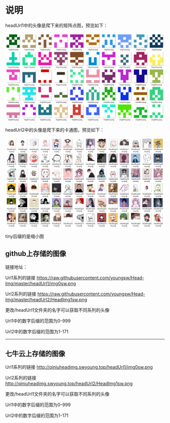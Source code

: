 # 说明

headUrl1中的头像是爬下来的矩阵点图，预览如下：

![url1](url1.PNG)

headUrl2中的头像是爬下来的卡通图，预览如下：

![url1](url2.PNG)

tiny后缀的是缩小图

## github上存储的图像

链接地址：

Url1系列的链接 https://raw.githubusercontent.com/youngsw/Head-Img/master/headUrl1/img0sw.png

Url2系列的链接 https://raw.githubusercontent.com/youngsw/Head-Img/master/headUrl2/HeadImg1sw.png

更改/headUrl1文件夹的名字可以获取不同系列的头像

Url1中的数字后缀的范围为0-999

Url2中的数字后缀的范围为1-171

---

## 七牛云上存储的图像
Url1系列的链接 http://qiniuheadimg.swyoung.top/headUrl1/img0sw.png

Url2系列的链接 http://qiniuheadimg.swyoung.top/headUrl2/HeadImg1sw.png

更改/headUrl1文件夹的名字可以获取不同系列的头像

Url1中的数字后缀的范围为0-999

Url2中的数字后缀的范围为1-171


